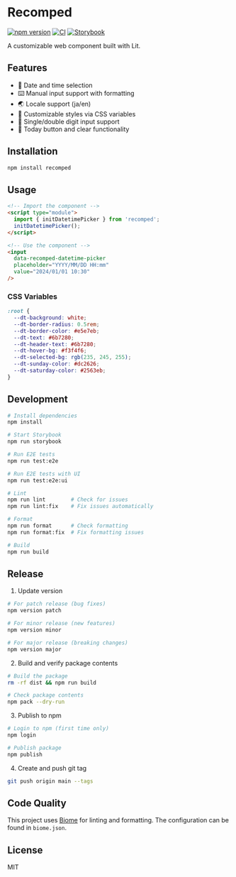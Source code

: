 # Recomped

[![npm version](https://badge.fury.io/js/recomped.svg)](https://badge.fury.io/js/recomped)
[![CI](https://github.com/kazzix14/recomped/actions/workflows/ci.yml/badge.svg)](https://github.com/kazzix14/recomped/actions/workflows/ci.yml)
[![Storybook](https://raw.githubusercontent.com/storybook-js/brand/main/badge/badge-storybook.svg)](https://kazzix14.github.io/recomped)

A customizable web component built with Lit.

## Features

- 📅 Date and time selection
- ⌨️ Manual input support with formatting
- 🌏 Locale support (ja/en)
- 🎨 Customizable styles via CSS variables
- 🎯 Single/double digit input support
- 🔄 Today button and clear functionality

## Installation

```bash
npm install recomped
```

## Usage

```html
<!-- Import the component -->
<script type="module">
  import { initDatetimePicker } from 'recomped';
  initDatetimePicker();
</script>

<!-- Use the component -->
<input
  data-recomped-datetime-picker
  placeholder="YYYY/MM/DD HH:mm"
  value="2024/01/01 10:30"
/>
```

### CSS Variables

```css
:root {
  --dt-background: white;
  --dt-border-radius: 0.5rem;
  --dt-border-color: #e5e7eb;
  --dt-text: #6b7280;
  --dt-header-text: #6b7280;
  --dt-hover-bg: #f3f4f6;
  --dt-selected-bg: rgb(235, 245, 255);
  --dt-sunday-color: #dc2626;
  --dt-saturday-color: #2563eb;
}
```

## Development

```bash
# Install dependencies
npm install

# Start Storybook
npm run storybook

# Run E2E tests
npm run test:e2e

# Run E2E tests with UI
npm run test:e2e:ui

# Lint
npm run lint        # Check for issues
npm run lint:fix    # Fix issues automatically

# Format
npm run format      # Check formatting
npm run format:fix  # Fix formatting issues

# Build
npm run build
```

## Release

1. Update version
```bash
# For patch release (bug fixes)
npm version patch

# For minor release (new features)
npm version minor

# For major release (breaking changes)
npm version major
```

2. Build and verify package contents
```bash
# Build the package
rm -rf dist && npm run build

# Check package contents
npm pack --dry-run
```

3. Publish to npm
```bash
# Login to npm (first time only)
npm login

# Publish package
npm publish
```

4. Create and push git tag
```bash
git push origin main --tags
```

## Code Quality

This project uses [Biome](https://biomejs.dev/) for linting and formatting. The configuration can be found in `biome.json`.

## License

MIT

